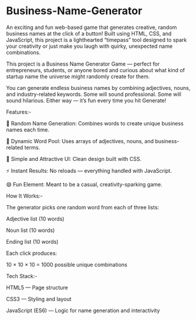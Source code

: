 # Business-Name-Generator
An exciting and fun web-based game that generates creative, random business names at the click of a button! Built using HTML, CSS, and JavaScript, this project is a lighthearted “timepass” tool designed to spark your creativity or just make you laugh with quirky, unexpected name combinations.


This project is a Business Name Generator Game — perfect for entrepreneurs, students, or anyone bored and curious about what kind of startup name the universe might randomly create for them.

You can generate endless business names by combining adjectives, nouns, and industry-related keywords.
Some will sound professional. Some will sound hilarious. Either way — it’s fun every time you hit Generate!

Features:-

🎲 Random Name Generation: Combines words to create unique business names each time.

🧩 Dynamic Word Pool: Uses arrays of adjectives, nouns, and business-related terms.

🎨 Simple and Attractive UI: Clean design built with CSS.

⚡ Instant Results: No reloads — everything handled with JavaScript.

😄 Fun Element: Meant to be a casual, creativity-sparking game.

How It Works:-

The generator picks one random word from each of three lists:

Adjective list (10 words)

Noun list (10 words)

Ending list (10 words)

Each click produces:

10 × 10 × 10 = 1000 possible unique combinations

Tech Stack:-

HTML5 — Page structure

CSS3 — Styling and layout

JavaScript (ES6) — Logic for name generation and interactivity
